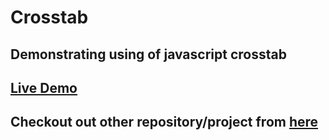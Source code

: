 # Crosstab

## Demonstrating using of javascript crosstab

## [Live Demo](https://abhaypai.github.io/crosstab/)

## Checkout out other repository/project from [here](https://github.com/AbhayPai/)
